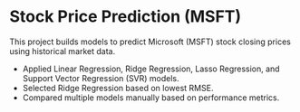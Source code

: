# Stock Price Prediction (MSFT)

This project builds models to predict Microsoft (MSFT) stock closing prices using historical market data.

- Applied Linear Regression, Ridge Regression, Lasso Regression, and Support Vector Regression (SVR) models.
- Selected Ridge Regression based on lowest RMSE.
- Compared multiple models manually based on performance metrics.
